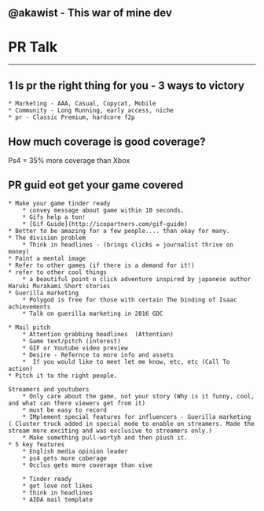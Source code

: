 @akawist - This war of mine dev
---
# PR Talk 
---

## 1 Is pr the right thing for you - 3 ways to victory
	* Marketing - AAA, Casual, Copycat, Mobile
	* Community - Long Running, early access, niche
	* pr - Classic Premium, hardcore f2p

## How much coverage is good coverage?

Ps4 = 35% more coverage than Xbox 

## PR guid eot get your game covered
	* Make your game tinder ready 
		* convey message about game within 10 seconds.
		* Gifs help a ton!
		* [Gif Guide](http://icopartners.com/gif-guide)
	* Better to be amazing for a few people.... than okay for many.
	* The division problem
		* Think in headlines - (brings clicks = journalist thrive on money)
	* Paint a mental image
	* Refer to other games (if there is a demand for it!)
	* refer to other cool things
		* a beautiful point n click adventure inspired by japanese author Haruki Murakami Short stories
	* Guerilla marketing
		* Polygod is free for those with certain The binding of Isaac achievements
		* Talk on guerilla marketing in 2016 GDC

	* Mail pitch
		* Attention grabbing headlines	(Attention)
		* Game text/pitch (interest)
		* GIF or Youtube video preview
		* Desire - Refernce to more info and assets
		*  If you would like to meet let me know, etc, etc (Call To action)
	* Pitch it to the right people.

	Streamers and youtubers
		* Only care about the game, not your story (Why is it funny, cool, and what can there viewers get from it)
		* must be easy to record
		* IMplement special features for influencers - Guerilla marketing ( Cluster truck added in special mode to enable on streamers. Made the stream more exciting and was exclusive to streamers only.)
		* Make something pull-wortyh and then piush it.
	* 5 key features
		* English media opinion leader
		* ps4 gets more coberage
		* Occlus gets more coverage than vive

		* Tinder ready
		* get love not likes
		* think in headlines
		* AIDA mail template
		




